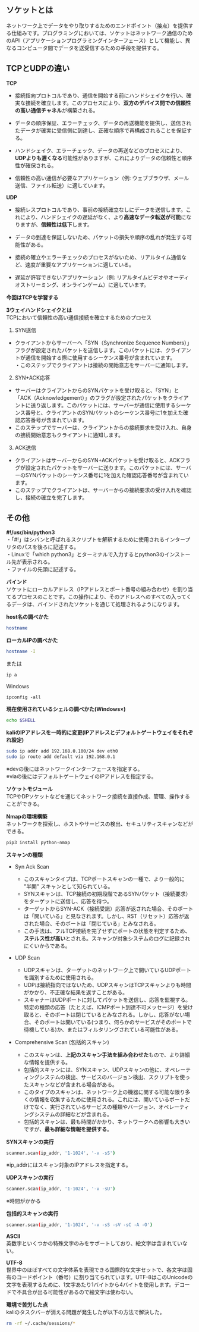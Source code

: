 ## ソケットとは
ネットワーク上でデータをやり取りするためのエンドポイント（接点）を提供する仕組みです。プログラミングにおいては、ソケットはネットワーク通信のためのAPI（アプリケーションプログラミングインターフェース）として機能し、異なるコンピュータ間でデータを送受信するための手段を提供する。

## TCPとUDPの違い
**TCP**  
+ 接続指向プロトコルであり、通信を開始する前にハンドシェイクを行い、確実な接続を確立します。このプロセスにより、**双方のデバイス間での信頼性の高い通信チャネル**が構築される。  

+ データの順序保証、エラーチェック、データの再送機能を提供し、送信されたデータが確実に受信側に到達し、正確な順序で再構成されることを保証する。  

+ ハンドシェイク、エラーチェック、データの再送などのプロセスにより、**UDPよりも遅くなる**可能性がありますが、これによりデータの信頼性と順序性が確保される。  

+ 信頼性の高い通信が必要なアプリケーション（例: ウェブブラウザ、メール送信、ファイル転送）に適しています。  

**UDP**  
+ 接続レスプロトコルであり、事前の接続確立なしにデータを送信します。これにより、ハンドシェイクの遅延がなく、より**高速なデータ転送が可能**になりますが、**信頼性は低下**します。  

+ データの到達を保証しないため、パケットの損失や順序の乱れが発生する可能性がある。  

+ 接続の確立やエラーチェックのプロセスがないため、リアルタイム通信など、速度が重要なアプリケーションに適している。

+ 遅延が許容できないアプリケーション（例: リアルタイムビデオやオーディオストリーミング、オンラインゲーム）に適しています。  

**今回はTCPを学習する**

**3ウェイハンドシェイクとは**  
TCPにおいて信頼性の高い通信接続を確立するためのプロセス  
1. SYN送信  
+ クライアントからサーバーへ「SYN（Synchronize Sequence Numbers）」フラグが設定されたパケットを送信します。このパケットには、クライアントが通信を開始する際に使用するシーケンス番号が含まれています。  
・このステップでクライアントは接続の開始意志をサーバーに通知します。 
2. SYN+ACK応答  
+ サーバーはクライアントからのSYNパケットを受け取ると、「SYN」と「ACK（Acknowledgement）」のフラグが設定されたパケットをクライアントに送り返します。このパケットには、サーバーが通信に使用するシーケンス番号と、クライアントのSYNパケットのシーケンス番号に1を加えた確認応答番号が含まれています。  
+ このステップでサーバーは、クライアントからの接続要求を受け入れ、自身の接続開始意志もクライアントに通知します。
3. ACK送信  
+ クライアントはサーバーからのSYN+ACKパケットを受け取ると、ACKフラグが設定されたパケットをサーバーに送ります。このパケットには、サーバーのSYNパケットのシーケンス番号に1を加えた確認応答番号が含まれています。  
+ このステップでクライアントは、サーバーからの接続要求の受け入れを確認し、接続の確立を完了します。

## その他
**#!/usr/bin/python3**  
・「#!」はシバンと呼ばれるスクリプトを解釈するために使用されるインタープリタのパスを後ろに記述する。  
・Linuxで「which python3」とターミナルで入力するとpython3のインストール先が表示される。  
・ファイルの先頭に記述する。

**バインド**  
ソケットにローカルアドレス（IPアドレスとポート番号の組み合わせ）を割り当てるプロセスのことです。この操作により、そのアドレスへのすべての入ってくるデータは、バインドされたソケットを通じて処理されるようになります。  

**host名の調べかた**  
```zsh
hostname
```

**ローカルIPの調べかた**  
```zsh
hostname -I
```

または
```zsh
ip a
```

Windows  
```
ipconfig -all
```

**現在使用されているシェルの調べかた(Windows×)**
```zsh
echo $SHELL
```

**kaliのIPアドレスを一時的に変更(IPアドレスとデフォルトゲートウェイをそれぞれ設定)**  
```zsh
sudo ip addr add 192.168.0.100/24 dev eth0
sudo ip route add default via 192.168.0.1
```
※devの後にはネットワークインターフェースを指定する。  
※viaの後にはデフォルトゲートウェイのIPアドレスを指定する。  

**ソケットモジュール**  
TCPやDPソケットなどを通じてネットワーク接続を直接作成、管理、操作することができる。

**Nmapの環境構築**  
ネットワークを探索し、ホストやサービスの検出、セキュリティスキャンなどができる。
```zsh
pip3 install python-nmap
```

**スキャンの種類**  
+ Syn Ack Scan  
  + このスキャンタイプは、TCPポートスキャンの一種で、より一般的に "半開" スキャンとして知られている。
  + SYNスキャンは、TCP接続の初期段階であるSYNパケット（接続要求）をターゲットに送信し、応答を待つ。
  + ターゲットからSYN-ACK（接続受諾）応答が返された場合、そのポートは「開いている」と見なされます。しかし、RST（リセット）応答が返された場合、そのポートは「閉じている」とみなされる。
  + この手法は、フルTCP接続を完了せずにポートの状態を判定するため、**ステルス性が高い**とされる。スキャンが対象システムのログに記録されにくいからである。

+ UDP Scan
  + UDPスキャンは、ターゲットのネットワーク上で開いているUDPポートを識別するために使用される。
  + UDPは接続指向ではないため、UDPスキャンはTCPスキャンよりも時間がかかり、不正確な結果を返すことがある。
  + スキャナーはUDPポートに対してパケットを送信し、応答を監視する。特定の種類の応答（たとえば、ICMPポート到達不可メッセージ）を受け取ると、そのポートは閉じているとみなされる。しかし、応答がない場合、そのポートは開いている(つまり、何らかのサービスがそのポートで待機している)か、またはフィルタリングされている可能性がある。

+ Comprehensive Scan (包括的スキャン)
  + このスキャンは、**上記のスキャン手法を組み合わせた**もので、より詳細な情報を提供する。
  + 包括的スキャンには、SYNスキャン、UDPスキャンの他に、オペレーティングシステムの検出、サービスのバージョン検出、スクリプトを使ったスキャンなどが含まれる場合がある。
  + このタイプのスキャンは、ネットワーク上の機器に関する可能な限り多くの情報を収集するために使用される。これには、開いているポートだけでなく、実行されているサービスの種類やバージョン、オペレーティングシステムの詳細などが含まれる。
  + 包括的スキャンは、最も時間がかかり、ネットワークへの影響も大きいですが、**最も詳細な情報を提供する**。

**SYNスキャンの実行**  
```zsh
scanner.scan(ip_addr, '1-1024', '-v -sS')
```
※ip_addrにはスキャン対象のIPアドレスを指定する。  

**UDPスキャンの実行**  
```zsh
scanner.scan(ip_addr, '1-1024', '-v -sU')
```
※時間がかかる  

**包括的スキャンの実行**  
```zsh
scanner.scan(ip_addr, '1-1024', '-v -sS -sV -sC -A -O')
```
**ASCII**  
英数字といくつかの特殊文字のみをサポートしており、絵文字は含まれていない。  

**UTF-8**  
世界中のほぼすべての文字体系を表現できる国際的な文字セットで、各文字は固有のコードポイント（番号）に割り当てられています。UTF-8はこのUnicodeの文字を表現するために、1文字あたり1バイトから4バイトを使用します。デコードで不具合が出る可能性があるので絵文字は使わない。

**環境で苦労した点**  
kaliのタスクバーが消える問題が発生したが以下の方法で解決した。
```zsh
rm -rf ~/.cache/sessions/*
```

